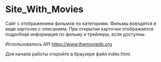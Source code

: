 # Site_With_Movies
Сайт с отображением фильмов по категориям.
Фильмы воводятся в виде карточек с описанием.
При открытии карточки отображается подробная информация по фильму и трейлеры, если доступны.

Использовалось API https://www.themoviedb.org

Для начала работы откройте в браузере файл index.html.
